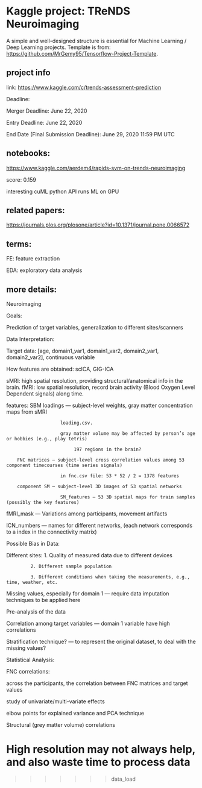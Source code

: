 # Kaggle project: TReNDS Neuroimaging

A simple and well-designed structure is essential for Machine Learning / Deep Learning projects. Template is from: https://github.com/MrGemy95/Tensorflow-Project-Template. 

## project info

link: https://www.kaggle.com/c/trends-assessment-prediction

Deadline: 

Merger Deadline: June 22, 2020

Entry Deadline: June 22, 2020

End Date (Final Submission Deadline): June 29, 2020 11:59 PM UTC

## notebooks:

https://www.kaggle.com/aerdem4/rapids-svm-on-trends-neuroimaging

score: 0.159

interesting cuML python API runs ML on GPU

## related papers:

https://journals.plos.org/plosone/article?id=10.1371/journal.pone.0066572

## terms:

FE: feature extraction

EDA: exploratory data analysis

## more details:

Neuroimaging

Goals: 

Prediction of target variables, generalization to different sites/scanners

Data Interpretation:

Target data: [age, domain1_var1, domain1_var2, domain2_var1, domain2_var2], continuous variable

How features are obtained: scICA, GIG-ICA

sMRI: high spatial resolution, providing structural/anatomical info in the brain.
fMRI: low spatial resolution, record brain activity (Blood Oxygen Level Dependent signals) along time.

features: SBM loadings — subject-level weights, gray matter concentration maps from sMRI

					    loading.csv.
					    
					    gray matter volume may be affected by person’s age or hobbies (e.g., play tetris)

				             197 regions in the brain?

		FNC matrices — subject-level cross correlation values among 53 component timecourses (time series signals)

					    in fnc.csv file: 53 * 52 / 2 = 1378 features

		component SM — subject-level 3D images of 53 spatial networks

					    SM_features — 53 3D spatial maps for train samples (possibly the key features)

fMRI_mask — Variations among participants, movement artifacts

ICN_numbers — names for different networks, (each network corresponds to a index in the connectivity matrix)

Possible Bias in Data:

Different sites: 1. Quality of measured data due to different devices

			 2. Different sample population

			 3. Different conditions when taking the measurements, e.g., time, weather, etc. 

Missing values, especially for domain 1 — require data imputation techniques to be applied here

Pre-analysis of the data

Correlation among target variables — domain 1 variable have high correlations

Stratification technique? — to represent the original dataset, to deal with the missing values?

Statistical Analysis:

FNC correlations:

across the participants, the correlation between FNC matrices and target values

study of univariate/multi-variate effects

elbow points for explained variance and PCA technique

Structural (grey matter volume) correlations

High resolution may not always help, and also waste time to process data
=======
>>>>>>> data_load
